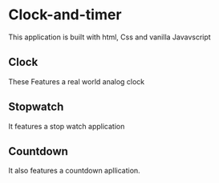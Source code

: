 # Clock-and-timer
This application is built with html, Css and vanilla Javavscript 

## Clock
These Features a real world analog clock

## Stopwatch
It features a stop watch application

## Countdown
It also features a countdown apllication.
